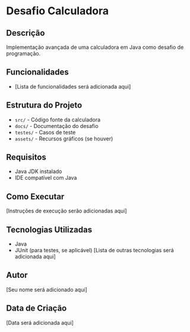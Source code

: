 # Desafio Calculadora

## Descrição
Implementação avançada de uma calculadora em Java como desafio de programação.

## Funcionalidades
- [Lista de funcionalidades será adicionada aqui]

## Estrutura do Projeto
- `src/` - Código fonte da calculadora
- `docs/` - Documentação do desafio
- `testes/` - Casos de teste
- `assets/` - Recursos gráficos (se houver)

## Requisitos
- Java JDK instalado
- IDE compatível com Java

## Como Executar
[Instruções de execução serão adicionadas aqui]

## Tecnologias Utilizadas
- Java
- JUnit (para testes, se aplicável)
[Lista de outras tecnologias será adicionada aqui]

## Autor
[Seu nome será adicionado aqui]

## Data de Criação
[Data será adicionada aqui] 